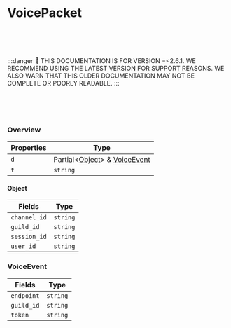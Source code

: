 # VoicePacket

<br/><br/><br/>

:::danger
🚨 THIS DOCUMENTATION IS FOR VERSION =\<2.6.1. WE RECOMMEND USING THE LATEST VERSION FOR SUPPORT REASONS. WE ALSO WARN THAT THIS OLDER DOCUMENTATION MAY NOT BE COMPLETE OR POORLY READABLE.
:::

<br/><br/><br/>

### Overview

| Properties | Type                                                   |
| ---------- | ------------------------------------------------------ |
| `d`        | Partial\<[Object](#object)> & [VoiceEvent](#voiceevent) |
| `t`        | `string`                                               |

#### Object

| Fields       | Type     |
| ------------ | -------- |
| `channel_id` | `string` |
| `guild_id`   | `string` |
| `session_id` | `string` |
| `user_id`    | `string` |

### VoiceEvent

| Fields     | Type     |
| ---------- | -------- |
| `endpoint` | `string` |
| `guild_id` | `string` |
| `token`    | `string` |
